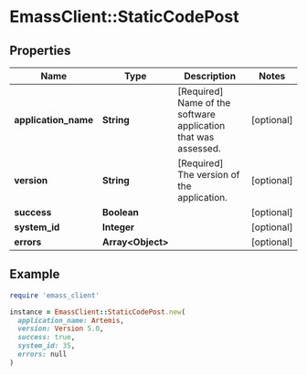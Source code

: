 # EmassClient::StaticCodePost

## Properties

| Name | Type | Description | Notes |
| ---- | ---- | ----------- | ----- |
| **application_name** | **String** | [Required] Name of the software application that was assessed. | [optional] |
| **version** | **String** | [Required] The version of the application. | [optional] |
| **success** | **Boolean** |  | [optional] |
| **system_id** | **Integer** |  | [optional] |
| **errors** | **Array&lt;Object&gt;** |  | [optional] |

## Example

```ruby
require 'emass_client'

instance = EmassClient::StaticCodePost.new(
  application_name: Artemis,
  version: Version 5.0,
  success: true,
  system_id: 35,
  errors: null
)
```

